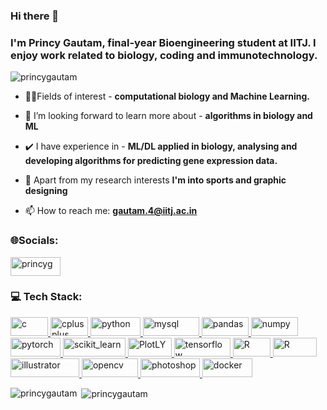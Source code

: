 <h3 align="left">Hi there 👋
<h3 align="left">I'm Princy Gautam, final-year Bioengineering student at IITJ. I enjoy work related to biology, coding and immunotechnology.</h3>

<p align="left"> <img src="https://komarev.com/ghpvc/?username=princygautam&label=Profile%20views&color=0e75b6&style=flat" alt="princygautam" /> </p>

- 👩‍💻Fields of interest - **computational biology and Machine Learning.**

- 🌱 I’m looking forward to learn more about - **algorithms in biology and ML**

- ✔️ I have experience in - **ML/DL applied in biology, analysing and developing algorithms for predicting gene expression data.**

- 🙂 Apart from my research interests **I'm into sports and graphic designing** 

- 📫 How to reach me: **gautam.4@iitj.ac.in**

<h3 align="left">🌐Socials:</h3>
<p align="left">
<a href="https://linkedin.com/in/princyg" target="blank"><img align="center" src="https://img.shields.io/badge/-LinkedIn-blue?logo=LinkedIn&logoColor=white&style=flat" alt="princyg" height="30" width="80" /></a>
</p>

<h3 align="left">💻 Tech Stack:</h3>
<p align="left"> <a href="https://www.cprogramming.com/" target="_blank" rel="noreferrer"> <img src="https://img.shields.io/badge/-C-orange?logo=c&logoColor=white&style=flat" alt="c" width="60" height="30"/> </a> <a href="https://www.w3schools.com/cpp/" target="_blank" rel="noreferrer"> <img src="https://img.shields.io/badge/-c++-red?logo=cpp&logoColor=white&style=flat" alt="cplusplus" width="60" height="30"/> </a> <a href="https://www.python.org" target="_blank" rel="noreferrer"> <img src="https://img.shields.io/badge/Python-FFD43B?logo=python&logoColor=blue&style=flat" alt="python" width="80" height="30"/> </a> <a href="https://www.mysql.com/" target="_blank" rel="noreferrer"> <img src="https://img.shields.io/badge/MySQL-1DBF73?logo=mysql&logoColor=white&style=flat" alt="mysql" width="90" height="30"/> </a>  <a href="https://pandas.pydata.org/" target="_blank" rel="noreferrer"> <img src="https://img.shields.io/badge/Pandas-2C2D72?logo=pandas&logoColor=white&style=flat" alt="pandas" width="75" height="30"/> </a> <a href="https://numpy.pydata.org/" target="_blank" rel="noreferrer"> <img src="https://img.shields.io/badge/Numpy-777BB4?logo=numpy&logoColor=white&style=flat" alt="numpy" width="75" height="30"/> </a> <a href="https://pytorch.org/" target="_blank" rel="noreferrer"> <img src="https://img.shields.io/badge/PyTorch-EE4C2C?logo=pytorch&logoColor=white&style=flat" alt="pytorch" width="80" height="30"/> </a> <a href="https://scikit-learn.org/" target="_blank" rel="noreferrer"> <img src="https://img.shields.io/badge/scikit_learn-F7931E?logo=scikit-learn&logoColor=white&style=flat" alt="scikit_learn" width="100" height="30"/> </a> <a href="https://scikit-learn.org/" target="_blank" rel="noreferrer">  <img src = "https://img.shields.io/badge/Plotly-239120?logo=plotly&logoColor=white&style=flat" alt="PlotLY" width= "70" height="30"/> </a> <a href="https://www.tensorflow.org" target="_blank" rel="noreferrer"> <img src="https://img.shields.io/badge/TensorFlow-FF6F00?logo=TensorFlow&logoColor=white&style=flat" alt="tensorflow" width="90" height="30"/> </a> <a href="https://www.w3schools.com/R/" target="_blank" rel="noreferrer"> <img src="https://img.shields.io/badge/R-276DC3?style=flat&logo=r&logoColor=white" alt="R" width="60" height="30"/> </a> <a href="https://www.w3schools.com/Keras/" target="_blank" rel="noreferrer"> <img src="https://img.shields.io/badge/Keras-FF0000?style=flat&logo=keras&logoColor=white" alt="R" width="70" height="30"/> </a> <a href="https://www.adobe.com/in/products/illustrator.html" target="_blank" rel="noreferrer"> <img src="https://img.shields.io/badge/Adobe%20Illustrator-FF9A00?style=flat&logo=adobe%20illustrator&logoColor=white" alt="illustrator" width="110" height="30"/> </a> <a href="https://opencv.org/" target="_blank" rel="noreferrer"> <img src="https://img.shields.io/badge/OpenCV-27338e?style=flat&logo=OpenCV&logoColor=white" alt="opencv" width="90" height="30"/> </a>  <a href="https://www.photoshop.com/en" target="_blank" rel="noreferrer"> <img src="https://img.shields.io/badge/Photoshop-31A8FF?style=flat&logo=Adobe%20Photoshop&logoColor=black" alt="photoshop" width="95" height="30"/> </a> <a href="https://www.docker.com/" target="_blank" rel="noreferrer"> <img src="https://img.shields.io/badge/-Docker-lightblue?logo=Docker&logoColor=white&style=flat" alt="docker" width="80" height="30"/> </a> </p>

<p><img align="left" src="https://github-readme-stats.vercel.app/api/top-langs?username=princygautam&show_icons=true&locale=en&layout=compact" alt="princygautam" /></p>

<p>&nbsp;<img align="center" src="https://github-readme-stats.vercel.app/api?username=princygautam&show_icons=true&locale=en" alt="princygautam" /></p>
